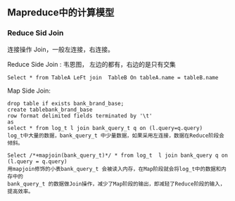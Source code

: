 ## Mapreduce中的计算模型

### Reduce Sid Join
连接操作 Join，一般左连接，右连接。

Reduce Side Join  : 韦恩图， 左边的都有，右边的是只有交集

    Select * from TableA LeFt join  TableB On tableA.name = tableB.name
    
Map  Side Join: 
    
    drop table if exists bank_brand_base;
    create tablebank_brand_base
    row format delimited fields terminated by '\t'
    as 
    select * from log_t l join bank_query_t q on (l.query=q.query)
    log_t中大量的数据，bank_query_t 中少量数据，如果采用左连接，数据在Reduce阶段会倾斜。
    
    Select /*+mapjoin(bank_query_t)*/ * from log_t  l join bank_query q on (l.query = q.query)
    用mapjoin修饰的小表bank_query_t 会被读入内存，在Map阶段就会将log_t中的数据和内存中的
    bank_query_t 的数据做Join操作，减少了Map阶段的输出，即减轻了Reduce阶段的输入，提高效率。
    
    